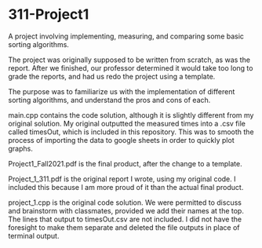 # 311-Project1
A project involving implementing, measuring, and comparing some basic sorting algorithms.

The project was originally supposed to be written from scratch, as was the report.
After we finished, our professor determined it would take too long to grade the reports, and had us redo the project using a template.

The purpose was to familiarize us with the implementation of different sorting algorithms, and understand the pros and cons of each.

main.cpp contains the code solution, although it is slightly different from my original solution.
My original outputted the measured times into a .csv file called timesOut, which is included in this repository.
This was to smooth the process of importing the data to google sheets in order to quickly plot graphs.

Project1_Fall2021.pdf is the final product, after the change to a template.

Project_1_311.pdf is the original report I wrote, using my original code. I included this because I am more proud of it than the actual final product.

project_1.cpp is the original code solution. We were permitted to discuss and brainstorm with classmates, provided we add their names at the top.
The lines that output to timesOut.csv are not included. I did not have the foresight to make them separate and deleted the file outputs in place of terminal output.
